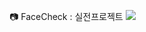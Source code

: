 📷 FaceCheck : 실전프로젝트
![](https://img.shields.io/badge/Java-ED8B00?style=for-the-badge&logo=openjdk&logoColor=white)
